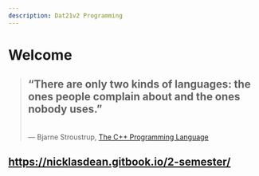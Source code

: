 ```yaml
---
description: Dat21v2 Programming
---
```


# Welcome

> ## “There are only two kinds of languages: the ones people complain about and the ones nobody uses.”
>
> \
> ― Bjarne Stroustrup, [The C++ Programming Language](https://www.goodreads.com/work/quotes/108084)


## https://nicklasdean.gitbook.io/2-semester/
